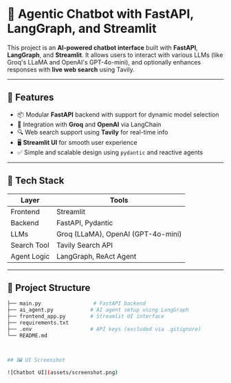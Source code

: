 # 🧠 Agentic Chatbot with FastAPI, LangGraph, and Streamlit

This project is an **AI-powered chatbot interface** built with **FastAPI**, **LangGraph**, and **Streamlit**. It allows users to interact with various LLMs (like Groq's LLaMA and OpenAI's GPT-4o-mini), and optionally enhances responses with **live web search** using Tavily.

---

## 🚀 Features

- 📦 Modular **FastAPI** backend with support for dynamic model selection
- 🧩 Integration with **Groq** and **OpenAI** via LangChain
- 🔍 Web search support using **Tavily** for real-time info
- 🖥️ **Streamlit UI** for smooth user experience
- ✅ Simple and scalable design using `pydantic` and reactive agents

---

## 🧰 Tech Stack

| Layer       | Tools                             |
|-------------|------------------------------------|
| Frontend    | Streamlit                          |
| Backend     | FastAPI, Pydantic                  |
| LLMs        | Groq (LLaMA), OpenAI (GPT-4o-mini) |
| Search Tool | Tavily Search API                  |
| Agent Logic | LangGraph, ReAct Agent             |

---

## 📁 Project Structure

```bash
├── main.py                 # FastAPI backend
├── ai_agent.py            # AI agent setup using LangGraph
├── frontend_app.py        # Streamlit UI interface
├── requirements.txt
├── .env                   # API keys (excluded via .gitignore)
└── README.md



## 🖼️ UI Screenshot

![Chatbot UI](assets/screenshot.png)
